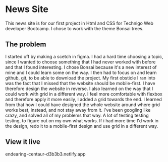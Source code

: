 # News Site

This news site is for our first project in Html and CSS for Technigo Web developer Bootcamp. I chose to work with the theme Bonsai trees.

## The problem

I started off by making a scetch in figma. I had a hard time choosing a topic, since I wanted to choose something that I had never worked with before and that I found interesting. I chose Bonsai because it's a new interest of mine and I could learn some on the way. I then had to focus on and learn github, git, to be able to download the project. My first obsticle I ran into was the fact that I missed that the website should be mobile-first. I have therefore design the website in reverse. I also learned on the way that I could work with grid in a different way. I feel more comfortable with flexbox and therefore apply it more easily, I added a grid towards the end. I learned from that how I could have designed the whole website around where grid works best, instead, and not stay away from it. 
I've been googling like crazy, and solved all of my problems that way. A lot of testing testing testing, to figure out on my own what works. If i had more time I'd work in the design, redo it to a mobile-first design and use grid in a different way. 

## View it live
endearing-centaur-d3b3b3.netlify.app
